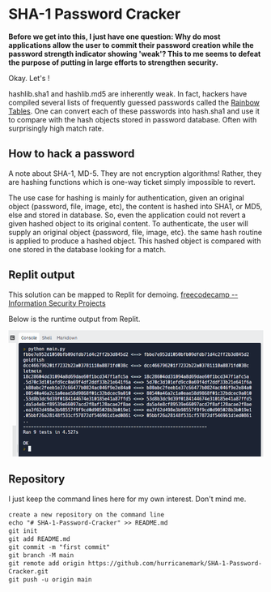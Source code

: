 # SHA-1 Password Cracker

**Before we get into this, I just have one question:  Why do most applications allow the user to commit their password creation while the password strength indicator showing 'weak'?
This to me seems to defeat the purpose of putting in large efforts to strengthen security.**

Okay.  Let's !

hashlib.sha1 and hashlib.md5 are inherently weak.  In fact, hackers have compiled several lists of frequently guessed passwords called the [Rainbow Tables](http://project-rainbowcrack.com/table.htm).  One can convert each of these passwords into hash.sha1 and use it to compare with the hash objects stored in password database.  Often with surprisingly high match rate.


## How to hack a password

A note about SHA-1, MD-5.  They are not encryption algorithms!  Rather, they are hashing functions which is one-way ticket simply impossible to revert.

The use case for hashing is mainly for authentication, given an original object (password, file, image, etc), the content is hashed into SHA1, or MD5, else and stored in database.  So, even the application could not revert a given hashed object to its original content.
To authenticate, the user will supply an original object {password, file, image, etc}.  the same hash routine is applied to produce a hashed object.  This hashed object is compared with one stored in the database looking for a match.


## Replit output

This solution can be mapped to Replit for demoing.
[freecodecamp -- Information Security Projects](https://www.freecodecamp.org/learn/information-security/information-security-projects/sha-1-password-cracker)


Below is the runtime output from Replit.


![on replit](./ReplitOutput.PNG)

## Repository 

I just keep the command lines here for my own interest.  Don't mind me.

```
create a new repository on the command line
echo "# SHA-1-Password-Cracker" >> README.md
git init
git add README.md
git commit -m "first commit"
git branch -M main
git remote add origin https://github.com/hurricanemark/SHA-1-Password-Cracker.git
git push -u origin main
```
